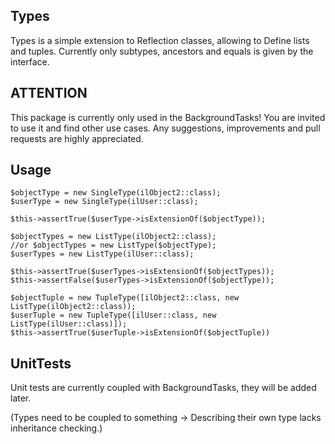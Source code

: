 Types
-----------

Types is a simple extension to Reflection classes, allowing to Define lists and tuples. Currently only subtypes, ancestors and equals is given by the interface. 

ATTENTION
---------

This package is currently only used in the BackgroundTasks! You are invited to use it and find other use cases. Any suggestions, improvements and pull requests are highly appreciated.

Usage
-----

```
$objectType = new SingleType(ilObject2::class);
$userType = new SingleType(ilUser::class);

$this->assertTrue($userType->isExtensionOf($objectType));

$objectTypes = new ListType(ilObject2::class);
//or $objectTypes = new ListType($objectType);
$userTypes = new ListType(ilUser::class);

$this->assertTrue($userTypes->isExtensionOf($objectTypes));
$this->assertFalse($userTypes->isExtensionOf($objectType));

$objectTuple = new TupleType([ilObject2::class, new ListType(ilObject2::class));
$userTuple = new TupleType([ilUser::class, new ListType(ilUser::class)]);
$this->assertTrue($userTuple->isExtensionOf($objectTuple))

```

UnitTests
---------
Unit tests are currently coupled with BackgroundTasks, they will be added later.

(Types need to be coupled to something -> Describing their own type lacks inheritance checking.)